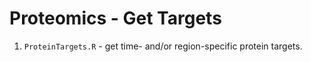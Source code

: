 # Proteomics - Get Targets
1. `ProteinTargets.R` - get time- and/or region-specific protein targets.